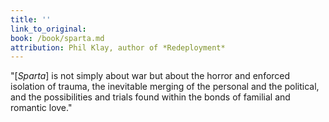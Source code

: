 ```yaml
---
title: ''
link_to_original:
book: /book/sparta.md
attribution: Phil Klay, author of *Redeployment*
---
```

"[*Sparta*] is not simply about war but about the horror and enforced isolation of trauma, the inevitable merging of the personal and the political, and the possibilities and trials found within the bonds of familial and romantic love."

